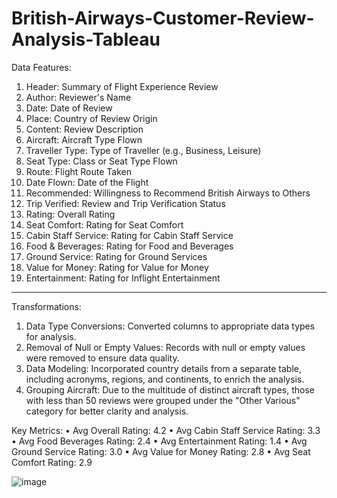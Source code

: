 # British-Airways-Customer-Review-Analysis-Tableau
Data Features:
1.	Header: Summary of Flight Experience Review
2.	Author: Reviewer's Name
3.	Date: Date of Review
4.	Place: Country of Review Origin
5.	Content: Review Description
6.	Aircraft: Aircraft Type Flown
7.	Traveller Type: Type of Traveller (e.g., Business, Leisure)
8.	Seat Type: Class or Seat Type Flown
9.	Route: Flight Route Taken
10.	Date Flown: Date of the Flight
11.	Recommended: Willingness to Recommend British Airways to Others
12.	Trip Verified: Review and Trip Verification Status
13.	Rating: Overall Rating
14.	Seat Comfort: Rating for Seat Comfort
15.	Cabin Staff Service: Rating for Cabin Staff Service
16.	Food & Beverages: Rating for Food and Beverages
17.	Ground Service: Rating for Ground Services
18.	Value for Money: Rating for Value for Money
19.	Entertainment: Rating for Inflight Entertainment
________________________________________
Transformations:
1.	Data Type Conversions: Converted columns to appropriate data types for analysis.
2.	Removal of Null or Empty Values: Records with null or empty values were removed to ensure data quality.
3.	Data Modeling: Incorporated country details from a separate table, including acronyms, regions, and continents, to enrich the analysis.
4.	Grouping Aircraft: Due to the multitude of distinct aircraft types, those with less than 50 reviews were grouped under the "Other Various" category for better clarity and analysis.

Key Metrics:
•	Avg Overall Rating: 4.2
•	Avg Cabin Staff Service Rating: 3.3
•	Avg Food Beverages Rating: 2.4
•	Avg Entertainment Rating: 1.4
•	Avg Ground Service Rating: 3.0
•	Avg Value for Money Rating: 2.8
•	Avg Seat Comfort Rating: 2.9

![image](https://github.com/Vd1299/British-Airways-Customer-Review-Analysis-Tableau/assets/60086631/2d9ecb4b-de76-4749-b9ca-a3c1272f2321)

